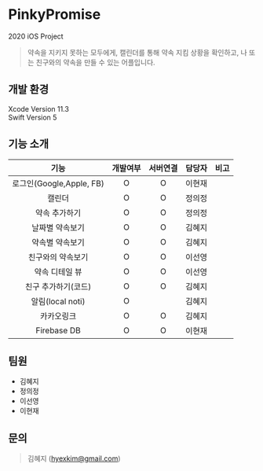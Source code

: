# PinkyPromise
2020 iOS Project

> 약속을 지키지 못하는 모두에게,
> 캘린더를 통해 약속 지킴 상황을 확인하고, 나 또는 친구와의 약속을 만들 수 있는 어플입니다.

## 개발 환경

Xcode Version 11.3 <br>
Swift Version 5

## 기능 소개
|              기능             |     개발여부    |       서버연결       |       담당자       |    비고    | 
|:----------------------------:|:-------------:|:-----------------:|:---------------:|:-----------:|
| 로그인(Google,Apple, FB)| O | O | 이현재 |  |
| 캘린더         | O | O | 정의정 |  |
| 약속 추가하기    | O | O | 정의정 | |
| 날짜별 약속보기   | O | O | 김혜지 |  |
| 약속별 약속보기   | O | O | 김혜지  | |
| 친구와의 약속보기 | O | O | 이선영 |  |
| 약속 디테일 뷰   | O | O | 이선영 |  |
| 친구 추가하기(코드) | O | O | 김혜지 |  |
| 알림(local noti)| O |  | 김혜지 |  |
| 카카오링크 | O | O | 김혜지 |  |
| Firebase DB   | O | O | 이현재 |  |

## 팀원
* 김혜지
* 정의정
* 이선영
* 이현재

## 문의
> 김혜지 (hyexkim@gmail.com)
